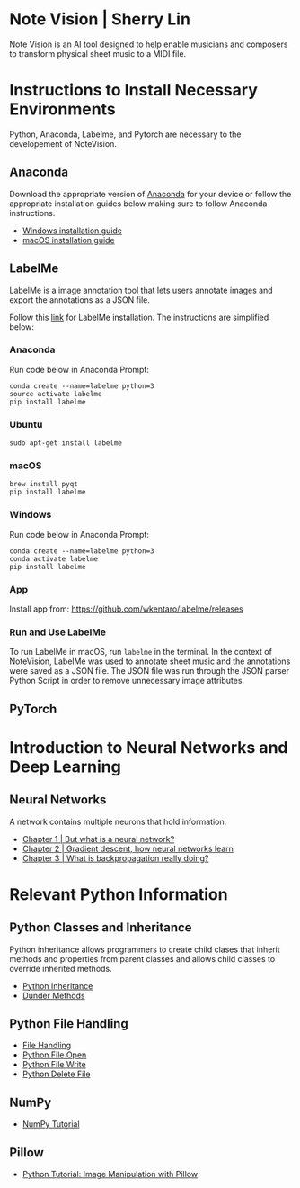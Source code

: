 # Note Vision | Sherry Lin

Note Vision is an AI tool designed to help enable musicians and composers to transform physical sheet music to a MIDI file.

# Instructions to Install Necessary Environments
Python, Anaconda, Labelme, and Pytorch are necessary to the developement of NoteVision.

## Anaconda
Download the appropriate version of [Anaconda](https://www.anaconda.com/download) for your device or follow the appropriate installation guides below making sure to follow Anaconda instructions.

- [Windows installation guide](https://docs.conda.io/projects/conda/en/latest/user-guide/install/windows.html)
- [macOS installation guide](https://docs.conda.io/projects/conda/en/latest/user-guide/install/macos.html)

## LabelMe
LabelMe is a image annotation tool that lets users annotate images and export the annotations as a JSON file.

Follow this [link](https://github.com/wkentaro/labelme) for LabelMe installation. The instructions are simplified below:

### Anaconda
Run code below in Anaconda Prompt:
```
conda create --name=labelme python=3
source activate labelme
pip install labelme
```

### Ubuntu
```
sudo apt-get install labelme
```

### macOS
```
brew install pyqt  
pip install labelme
```

### Windows
Run code below in Anaconda Prompt:
```
conda create --name=labelme python=3
conda activate labelme
pip install labelme
```

### App
Install app from: https://github.com/wkentaro/labelme/releases

### Run and Use LabelMe 
To run LabelMe in macOS, run `labelme` in the terminal. In the context of NoteVision, LabelMe was used to annotate sheet music and the annotations were saved as a JSON file. The JSON file was run through the JSON parser Python Script in order to remove unnecessary image attributes.

## PyTorch

# Introduction to Neural Networks and Deep Learning

## Neural Networks
A network contains multiple neurons that hold information. 

- [Chapter 1 | But what is a neural network?](https://youtu.be/aircAruvnKk?si=bKe3I8pQEtDHPTxS)
- [Chapter 2 | Gradient descent, how neural networks learn](https://youtu.be/IHZwWFHWa-w?si=bdLgCjGBCk_S1ENU)
- [Chapter 3 | What is backpropagation really doing?](https://youtu.be/Ilg3gGewQ5U?si=7DkytDDaGr3OIsuv)

# Relevant Python Information

## Python Classes and Inheritance
Python inheritance allows programmers to create child clases that inherit methods and properties from parent classes and allows child classes to override inherited methods.

- [Python Inheritance](https://www.w3schools.com/python/python_inheritance.asp)
- [Dunder Methods](https://mathspp.com/blog/pydonts/dunder-methods)

## Python File Handling

- [File Handling](https://www.w3schools.com/python/python_file_handling.asp)
- [Python File Open](https://www.w3schools.com/python/python_file_open.asp)
- [Python File Write](https://www.w3schools.com/python/python_file_write.asp)
- [Python Delete File](https://www.w3schools.com/python/python_file_remove.asp)

## NumPy

- [NumPy Tutorial](https://www.w3schools.com/python/numpy/default.asp)

## Pillow

- [Python Tutorial: Image Manipulation with Pillow](https://www.youtube.com/watch?v=6Qs3wObeWwc)

